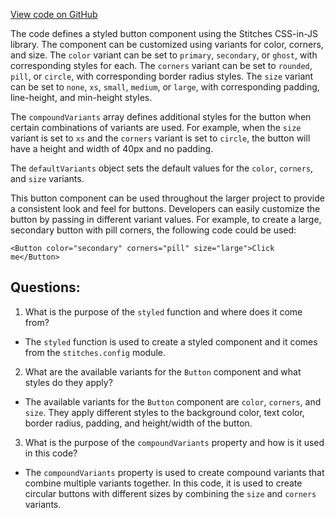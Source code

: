 [View code on GitHub](zoo-labs/zoo/blob/master/ui/src/primitives/Button.tsx)

The code defines a styled button component using the Stitches CSS-in-JS library. The component can be customized using variants for color, corners, and size. The `color` variant can be set to `primary`, `secondary`, or `ghost`, with corresponding styles for each. The `corners` variant can be set to `rounded`, `pill`, or `circle`, with corresponding border radius styles. The `size` variant can be set to `none`, `xs`, `small`, `medium`, or `large`, with corresponding padding, line-height, and min-height styles.

The `compoundVariants` array defines additional styles for the button when certain combinations of variants are used. For example, when the `size` variant is set to `xs` and the `corners` variant is set to `circle`, the button will have a height and width of 40px and no padding.

The `defaultVariants` object sets the default values for the `color`, `corners`, and `size` variants.

This button component can be used throughout the larger project to provide a consistent look and feel for buttons. Developers can easily customize the button by passing in different variant values. For example, to create a large, secondary button with pill corners, the following code could be used:

```
<Button color="secondary" corners="pill" size="large">Click me</Button>
```
## Questions: 
 1. What is the purpose of the `styled` function and where does it come from?
- The `styled` function is used to create a styled component and it comes from the `stitches.config` module.
2. What are the available variants for the `Button` component and what styles do they apply?
- The available variants for the `Button` component are `color`, `corners`, and `size`. They apply different styles to the background color, text color, border radius, padding, and height/width of the button.
3. What is the purpose of the `compoundVariants` property and how is it used in this code?
- The `compoundVariants` property is used to create compound variants that combine multiple variants together. In this code, it is used to create circular buttons with different sizes by combining the `size` and `corners` variants.